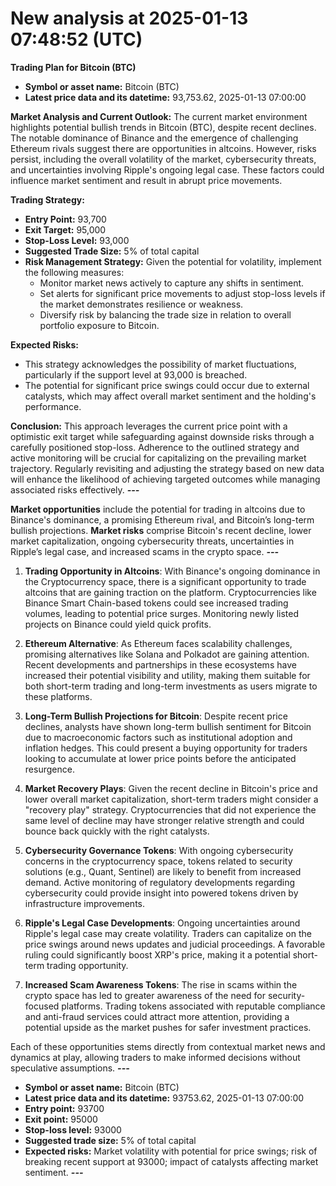 # New analysis at 2025-01-13 07:48:52 (UTC)

**Trading Plan for Bitcoin (BTC)**

- **Symbol or asset name:** Bitcoin (BTC)
- **Latest price data and its datetime:** 93,753.62, 2025-01-13 07:00:00

**Market Analysis and Current Outlook:** 
The current market environment highlights potential bullish trends in Bitcoin (BTC), despite recent declines. The notable dominance of Binance and the emergence of challenging Ethereum rivals suggest there are opportunities in altcoins. However, risks persist, including the overall volatility of the market, cybersecurity threats, and uncertainties involving Ripple's ongoing legal case. These factors could influence market sentiment and result in abrupt price movements.

**Trading Strategy:**
- **Entry Point:** 93,700
- **Exit Target:** 95,000
- **Stop-Loss Level:** 93,000
- **Suggested Trade Size:** 5% of total capital
- **Risk Management Strategy:** Given the potential for volatility, implement the following measures: 
  - Monitor market news actively to capture any shifts in sentiment.
  - Set alerts for significant price movements to adjust stop-loss levels if the market demonstrates resilience or weakness.
  - Diversify risk by balancing the trade size in relation to overall portfolio exposure to Bitcoin.

**Expected Risks:** 
- This strategy acknowledges the possibility of market fluctuations, particularly if the support level at 93,000 is breached.
- The potential for significant price swings could occur due to external catalysts, which may affect overall market sentiment and the holding's performance.

**Conclusion:**
This approach leverages the current price point with a optimistic exit target while safeguarding against downside risks through a carefully positioned stop-loss. Adherence to the outlined strategy and active monitoring will be crucial for capitalizing on the prevailing market trajectory. Regularly revisiting and adjusting the strategy based on new data will enhance the likelihood of achieving targeted outcomes while managing associated risks effectively.
___---___

**Market opportunities** include the potential for trading in altcoins due to Binance's dominance, a promising Ethereum rival, and Bitcoin’s long-term bullish projections. **Market risks** comprise Bitcoin's recent decline, lower market capitalization, ongoing cybersecurity threats, uncertainties in Ripple’s legal case, and increased scams in the crypto space.
___---___

1. **Trading Opportunity in Altcoins**: With Binance's ongoing dominance in the Cryptocurrency space, there is a significant opportunity to trade altcoins that are gaining traction on the platform. Cryptocurrencies like Binance Smart Chain-based tokens could see increased trading volumes, leading to potential price surges. Monitoring newly listed projects on Binance could yield quick profits.

2. **Ethereum Alternative**: As Ethereum faces scalability challenges, promising alternatives like Solana and Polkadot are gaining attention. Recent developments and partnerships in these ecosystems have increased their potential visibility and utility, making them suitable for both short-term trading and long-term investments as users migrate to these platforms.

3. **Long-Term Bullish Projections for Bitcoin**: Despite recent price declines, analysts have shown long-term bullish sentiment for Bitcoin due to macroeconomic factors such as institutional adoption and inflation hedges. This could present a buying opportunity for traders looking to accumulate at lower price points before the anticipated resurgence.

4. **Market Recovery Plays**: Given the recent decline in Bitcoin's price and lower overall market capitalization, short-term traders might consider a "recovery play" strategy. Cryptocurrencies that did not experience the same level of decline may have stronger relative strength and could bounce back quickly with the right catalysts.

5. **Cybersecurity Governance Tokens**: With ongoing cybersecurity concerns in the cryptocurrency space, tokens related to security solutions (e.g., Quant, Sentinel) are likely to benefit from increased demand. Active monitoring of regulatory developments regarding cybersecurity could provide insight into powered tokens driven by infrastructure improvements.

6. **Ripple's Legal Case Developments**: Ongoing uncertainties around Ripple's legal case may create volatility. Traders can capitalize on the price swings around news updates and judicial proceedings. A favorable ruling could significantly boost XRP's price, making it a potential short-term trading opportunity.

7. **Increased Scam Awareness Tokens**: The rise in scams within the crypto space has led to greater awareness of the need for security-focused platforms. Trading tokens associated with reputable compliance and anti-fraud services could attract more attention, providing a potential upside as the market pushes for safer investment practices. 

Each of these opportunities stems directly from contextual market news and dynamics at play, allowing traders to make informed decisions without speculative assumptions.
___---___

- **Symbol or asset name:** Bitcoin (BTC)
- **Latest price data and its datetime:** 93753.62, 2025-01-13 07:00:00
- **Entry point:** 93700
- **Exit point:** 95000
- **Stop-loss level:** 93000
- **Suggested trade size:** 5% of total capital
- **Expected risks:** Market volatility with potential for price swings; risk of breaking recent support at 93000; impact of catalysts affecting market sentiment.
___---___

